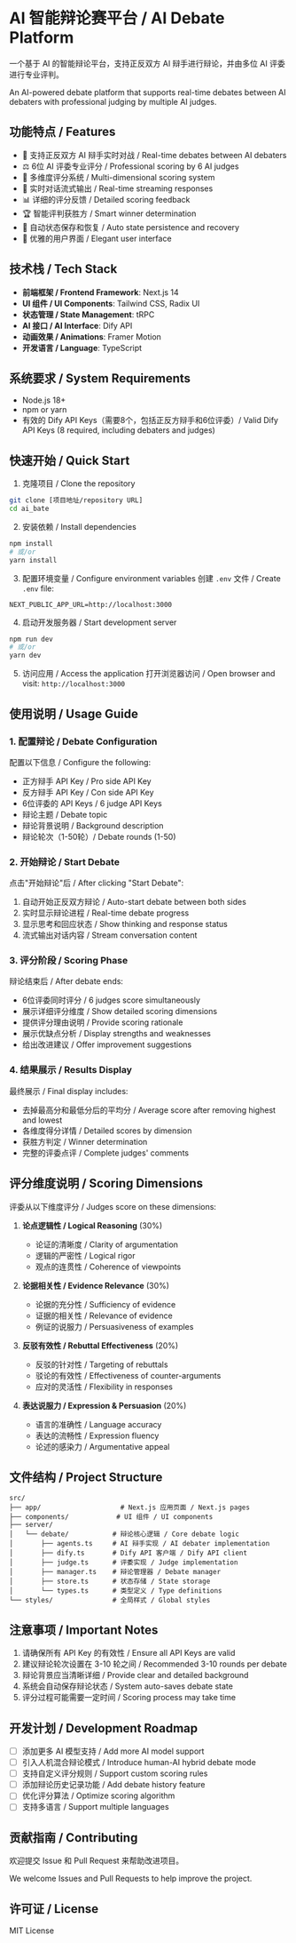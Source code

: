 # AI 智能辩论赛平台 / AI Debate Platform

一个基于 AI 的智能辩论平台，支持正反双方 AI 辩手进行辩论，并由多位 AI 评委进行专业评判。

An AI-powered debate platform that supports real-time debates between AI debaters with professional judging by multiple AI judges.

## 功能特点 / Features

- 🤖 支持正反双方 AI 辩手实时对战 / Real-time debates between AI debaters
- ⚖️ 6位 AI 评委专业评分 / Professional scoring by 6 AI judges
- 🎯 多维度评分系统 / Multi-dimensional scoring system
- 💬 实时对话流式输出 / Real-time streaming responses
- 📊 详细的评分反馈 / Detailed scoring feedback
- 🏆 智能评判获胜方 / Smart winner determination
- 🔄 自动状态保存和恢复 / Auto state persistence and recovery
- 🎨 优雅的用户界面 / Elegant user interface

## 技术栈 / Tech Stack

- **前端框架 / Frontend Framework**: Next.js 14
- **UI 组件 / UI Components**: Tailwind CSS, Radix UI
- **状态管理 / State Management**: tRPC
- **AI 接口 / AI Interface**: Dify API
- **动画效果 / Animations**: Framer Motion
- **开发语言 / Language**: TypeScript

## 系统要求 / System Requirements

- Node.js 18+
- npm or yarn
- 有效的 Dify API Keys（需要8个，包括正反方辩手和6位评委）/ Valid Dify API Keys (8 required, including debaters and judges)

## 快速开始 / Quick Start

1. 克隆项目 / Clone the repository
```bash
git clone [项目地址/repository URL]
cd ai_bate
```

2. 安装依赖 / Install dependencies
```bash
npm install
# 或/or
yarn install
```

3. 配置环境变量 / Configure environment variables
创建 `.env` 文件 / Create `.env` file:
```env
NEXT_PUBLIC_APP_URL=http://localhost:3000
```

4. 启动开发服务器 / Start development server
```bash
npm run dev
# 或/or
yarn dev
```

5. 访问应用 / Access the application
打开浏览器访问 / Open browser and visit: `http://localhost:3000`

## 使用说明 / Usage Guide

### 1. 配置辩论 / Debate Configuration

配置以下信息 / Configure the following:
- 正方辩手 API Key / Pro side API Key
- 反方辩手 API Key / Con side API Key
- 6位评委的 API Keys / 6 judge API Keys
- 辩论主题 / Debate topic
- 辩论背景说明 / Background description
- 辩论轮次（1-50轮）/ Debate rounds (1-50)

### 2. 开始辩论 / Start Debate

点击"开始辩论"后 / After clicking "Start Debate":
1. 自动开始正反双方辩论 / Auto-start debate between both sides
2. 实时显示辩论进程 / Real-time debate progress
3. 显示思考和回应状态 / Show thinking and response status
4. 流式输出对话内容 / Stream conversation content

### 3. 评分阶段 / Scoring Phase

辩论结束后 / After debate ends:
- 6位评委同时评分 / 6 judges score simultaneously
- 展示详细评分维度 / Show detailed scoring dimensions
- 提供评分理由说明 / Provide scoring rationale
- 展示优缺点分析 / Display strengths and weaknesses
- 给出改进建议 / Offer improvement suggestions

### 4. 结果展示 / Results Display

最终展示 / Final display includes:
- 去掉最高分和最低分后的平均分 / Average score after removing highest and lowest
- 各维度得分详情 / Detailed scores by dimension
- 获胜方判定 / Winner determination
- 完整的评委点评 / Complete judges' comments

## 评分维度说明 / Scoring Dimensions

评委从以下维度评分 / Judges score on these dimensions:

1. **论点逻辑性 / Logical Reasoning** (30%)
   - 论证的清晰度 / Clarity of argumentation
   - 逻辑的严密性 / Logical rigor
   - 观点的连贯性 / Coherence of viewpoints

2. **论据相关性 / Evidence Relevance** (30%)
   - 论据的充分性 / Sufficiency of evidence
   - 证据的相关性 / Relevance of evidence
   - 例证的说服力 / Persuasiveness of examples

3. **反驳有效性 / Rebuttal Effectiveness** (20%)
   - 反驳的针对性 / Targeting of rebuttals
   - 驳论的有效性 / Effectiveness of counter-arguments
   - 应对的灵活性 / Flexibility in responses

4. **表达说服力 / Expression & Persuasion** (20%)
   - 语言的准确性 / Language accuracy
   - 表达的流畅性 / Expression fluency
   - 论述的感染力 / Argumentative appeal

## 文件结构 / Project Structure

```
src/
├── app/                    # Next.js 应用页面 / Next.js pages
├── components/            # UI 组件 / UI components
├── server/
│   └── debate/           # 辩论核心逻辑 / Core debate logic
│       ├── agents.ts     # AI 辩手实现 / AI debater implementation
│       ├── dify.ts       # Dify API 客户端 / Dify API client
│       ├── judge.ts      # 评委实现 / Judge implementation
│       ├── manager.ts    # 辩论管理器 / Debate manager
│       ├── store.ts      # 状态存储 / State storage
│       └── types.ts      # 类型定义 / Type definitions
└── styles/               # 全局样式 / Global styles
```

## 注意事项 / Important Notes

1. 请确保所有 API Key 的有效性 / Ensure all API Keys are valid
2. 建议辩论轮次设置在 3-10 轮之间 / Recommended 3-10 rounds per debate
3. 辩论背景应当清晰详细 / Provide clear and detailed background
4. 系统会自动保存辩论状态 / System auto-saves debate state
5. 评分过程可能需要一定时间 / Scoring process may take time

## 开发计划 / Development Roadmap

- [ ] 添加更多 AI 模型支持 / Add more AI model support
- [ ] 引入人机混合辩论模式 / Introduce human-AI hybrid debate mode
- [ ] 支持自定义评分规则 / Support custom scoring rules
- [ ] 添加辩论历史记录功能 / Add debate history feature
- [ ] 优化评分算法 / Optimize scoring algorithm
- [ ] 支持多语言 / Support multiple languages

## 贡献指南 / Contributing

欢迎提交 Issue 和 Pull Request 来帮助改进项目。

We welcome Issues and Pull Requests to help improve the project.

## 许可证 / License

MIT License
